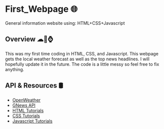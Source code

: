 # First_Webpage 🌐
General information website using: HTML+CSS+Javascript

## Overview ☁📰⌚
This was my first time coding in HTML, CSS, and Javascript. This webpage gets the local weather forecast as well as the top news headlines. I will hopefully update it in the future. The code is a little messy so feel free to fix anything.

## API & Resources 🛢
* [OpenWeather](https://openweathermap.org/)
* [GNews API](https://gnews.io/)
* [HTML Tutorials](https://www.w3schools.com/html/html_attributes.asp)
* [CSS Tutorials](https://www.w3schools.com/css/default.asp)
* [Javascript Tutorials](https://www.w3schools.com/js/)
